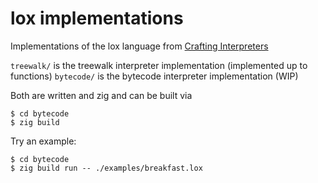 # lox implementations

Implementations of the lox language from [Crafting Interpreters](https://craftinginterpreters.com/)

`treewalk/` is the treewalk interpreter implementation (implemented up to functions)
`bytecode/` is the bytecode interpreter implementation (WIP)

Both are written and zig and can be built via

```
$ cd bytecode
$ zig build
```

Try an example:

```
$ cd bytecode
$ zig build run -- ./examples/breakfast.lox
```
